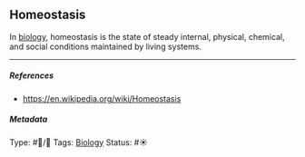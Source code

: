 ## Homeostasis

In [biology](), homeostasis is the state of steady internal, physical, chemical, and social conditions maintained by living systems.

---

##### References

* https://en.wikipedia.org/wiki/Homeostasis

##### Metadata

Type: #🔵/🔵 
Tags: [Biology]()
Status: #☀️ 

